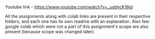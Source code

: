 Youtube link - https://www.youtube.com/watch?v=_usbhcK18gI

All the assignments along with colab links are present in their respective folders, and each one has its own readme with an explanation. Also few google colab which were not a part of this assignment's scope are also present (because scope was changed later).